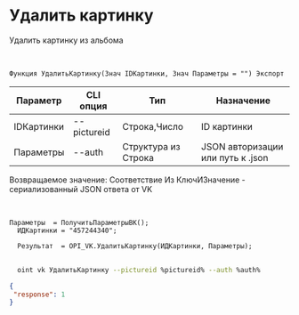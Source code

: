 ﻿---
sidebar_position: 9
---

# Удалить картинку
 Удалить картинку из альбома


<br/>


`Функция УдалитьКартинку(Знач IDКартинки, Знач Параметры = "") Экспорт`

  | Параметр | CLI опция | Тип | Назначение |
  |-|-|-|-|
  | IDКартинки | --pictureid | Строка,Число | ID картинки |
  | Параметры | --auth | Структура из Строка | JSON авторизации или путь к .json |

  
  Возвращаемое значение:   Соответствие Из КлючИЗначение - сериализованный JSON ответа от VK

<br/>




```bsl title="Пример кода"
Параметры  = ПолучитьПараметрыВК();
  ИДКартинки = "457244340";
  
  Результат  = OPI_VK.УдалитьКартинку(ИДКартинки, Параметры);
```
	


```sh title="Пример команды CLI"
    
  oint vk УдалитьКартинку --pictureid %pictureid% --auth %auth%

```

```json title="Результат"
{
 "response": 1
}
```

